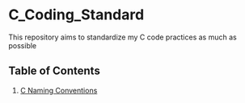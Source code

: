 # C_Coding_Standard
This repository aims to standardize my C code practices as much as possible

## Table of Contents
1. [C Naming Conventions](Naming_Conventions.md)
